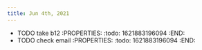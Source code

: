```yaml
---
title: Jun 4th, 2021
---
```


- TODO take b12
:PROPERTIES:
:todo: 1621883196094
:END:
- TODO check email
:PROPERTIES:
:todo: 1621883196094
:END:
